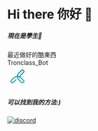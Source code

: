 Hi there 你好 👋 
===
##### 現在是學生👾

最近做好的酷東西  
Tronclass_Bot  
[![Tronclass](https://github.com/XiaXia009/XiaXia009/blob/main/tronclass.png)](https://github.com/XiaXia009/Tronclass_Bot)

##### 可以找到我的方法:)
[![discord](https://skillicons.dev/icons?i=discord)](https://discord.com/users/729170921788801074)
